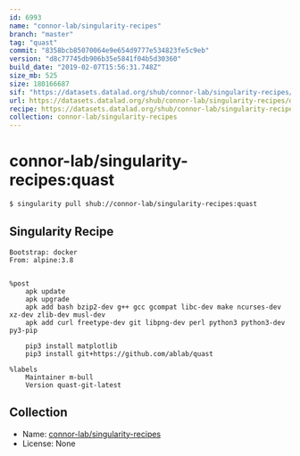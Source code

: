 ```yaml
---
id: 6993
name: "connor-lab/singularity-recipes"
branch: "master"
tag: "quast"
commit: "8358bcb85070064e9e654d9777e534823fe5c9eb"
version: "d8c77745db906b35e5841f04b5d30360"
build_date: "2019-02-07T15:56:31.748Z"
size_mb: 525
size: 180166687
sif: "https://datasets.datalad.org/shub/connor-lab/singularity-recipes/quast/2019-02-07-8358bcb8-d8c77745/d8c77745db906b35e5841f04b5d30360.simg"
url: https://datasets.datalad.org/shub/connor-lab/singularity-recipes/quast/2019-02-07-8358bcb8-d8c77745/
recipe: https://datasets.datalad.org/shub/connor-lab/singularity-recipes/quast/2019-02-07-8358bcb8-d8c77745/Singularity
collection: connor-lab/singularity-recipes
---
```


# connor-lab/singularity-recipes:quast

```bash
$ singularity pull shub://connor-lab/singularity-recipes:quast
```

## Singularity Recipe

```singularity
Bootstrap: docker
From: alpine:3.8


%post
    apk update
    apk upgrade
    apk add bash bzip2-dev g++ gcc gcompat libc-dev make ncurses-dev xz-dev zlib-dev musl-dev 
    apk add curl freetype-dev git libpng-dev perl python3 python3-dev py3-pip 
   
    pip3 install matplotlib
    pip3 install git+https://github.com/ablab/quast

%labels
    Maintainer m-bull
    Version quast-git-latest
```

## Collection

 - Name: [connor-lab/singularity-recipes](https://github.com/connor-lab/singularity-recipes)
 - License: None

